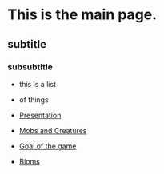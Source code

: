 # This is the main page.

## subtitle

### subsubtitle

- this is a list
- of things


- [Presentation](page1.md)
- [Mobs and Creatures](page2.md)
- [Goal of the game](page3.md)
- [Bioms](page4.md)

